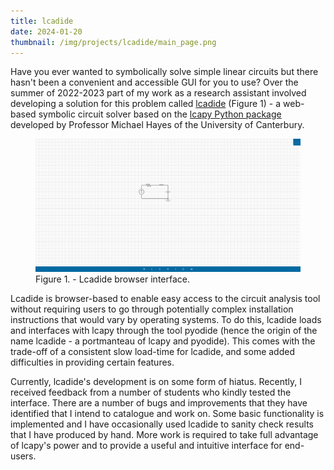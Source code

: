 ```yaml
---
title: lcadide
date: 2024-01-20
thumbnail: /img/projects/lcadide/main_page.png
---
```


Have you ever wanted to symbolically solve simple linear circuits but there hasn't been a convenient
and accessible GUI for you to use? Over the summer of 2022-2023 part of my work as a research
assistant involved developing a solution for this problem called 
<a href="https://lcadide.jordanhay.com" target="_blank">lcadide</a> (Figure 1) - a web-based 
symbolic circuit solver based on the 
<a href="https://github.com/mph-/lcapy" target="_blank">lcapy Python package</a> developed by 
Professor Michael Hayes of the University of Canterbury.

<figure>
    <img src="/img/projects/lcadide/main_page.png" />
    <figcaption>Figure 1. - Lcadide browser interface.</figcaption>
</figure>

Lcadide is browser-based to enable easy access to the circuit analysis tool without requiring users
to go through potentially complex installation instructions that would vary by operating systems. 
To do this, lcadide loads and interfaces with lcapy through the tool pyodide (hence the origin of 
the name lcadide - a portmanteau of lcapy and pyodide). This comes with the trade-off of a 
consistent slow load-time for lcadide, and some added difficulties in providing certain features.

Currently, lcadide's development is on some form of hiatus. Recently, I received feedback from a 
number of students who kindly tested the interface. There are a number of bugs and improvements that
they have identified that I intend to catalogue and work on. Some basic functionality is implemented
and I have occasionally used lcadide to sanity check results that I have produced by hand. More work
is required to take full advantage of lcapy's power and to provide a useful and intuitive interface
for end-users.